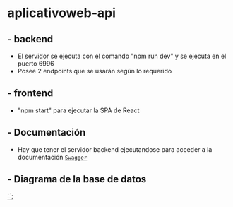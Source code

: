 # aplicativoweb-api


## - backend
- El servidor se ejecuta con el comando "npm run dev" y se ejecuta en el puerto 6996
- Posee 2 endpoints que se usarán según lo requerido

## - frontend
- "npm start" para ejecutar la SPA de React

## - Documentación
- Hay que tener el servidor backend ejecutandose para acceder a la documentación
[`Swagger`](http://localhost:6996/api-doc/)

## - Diagrama de la base de datos
[``](./readmeImg/Diagrama%20Libreria.png);